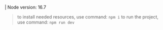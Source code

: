 | Node version: 16.7

> to install needed resources, use command: `npm i`
> to run the project, use command: `npm run dev`
